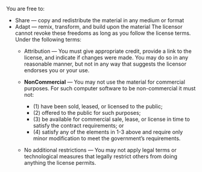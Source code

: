 You are free to:

* Share — copy and redistribute the material in any medium or format
* Adapt — remix, transform, and build upon the material
The licensor cannot revoke these freedoms as long as you follow the license terms.
Under the following terms:
  * Attribution — You must give appropriate credit, provide a link to the license, and indicate if changes were made. You may do so in any reasonable manner, but not in any way that suggests the licensor endorses you or your use.

  * **NonCommercial** — You may not use the material for commercial purposes. For such computer software to be non-commercial it must not: 
    * (1) have been sold, leased, or licensed to the public; 
    * (2) offered to the public for such purposes; 
    * (3) be available for commercial sale, lease, or license in time to satisfy the contract requirements; or 
    * (4) satisfy any of the elements in 1-3 above and require only minor modification to meet the government’s requirements.

  * No additional restrictions — You may not apply legal terms or technological measures that legally restrict others from doing anything the license permits.
 

